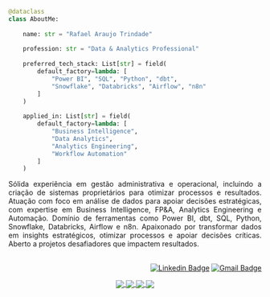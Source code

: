 ```python
@dataclass
class AboutMe:
  
    name: str = "Rafael Araujo Trindade"
    
    profession: str = "Data & Analytics Professional"
    
    preferred_tech_stack: List[str] = field(
        default_factory=lambda: [
            "Power BI", "SQL", "Python", "dbt", 
            "Snowflake", "Databricks", "Airflow", "n8n"
        ]
    )
    
    applied_in: List[str] = field(
        default_factory=lambda: [
            "Business Intelligence",
            "Data Analytics",
            "Analytics Engineering",
            "Workflow Automation"
        ]
    )
```

<div align="justify">
Sólida experiência em gestão administrativa e operacional, incluindo a criação de sistemas proprietários para otimizar processos e resultados. Atuação com foco em análise de dados para apoiar decisões estratégicas, com expertise em Business Intelligence, FP&A, Analytics Engineering e Automação. Domínio de ferramentas como Power BI, dbt, SQL, Python, Snowflake, Databricks, Airflow e n8n. Apaixonado por transformar dados em insights estratégicos, otimizar processos e apoiar decisões críticas. Aberto a projetos desafiadores que impactem resultados.
</div>

</br>

<div align="right">

[![Linkedin Badge](https://img.shields.io/badge/-LinkedIn-2B5482?style=flat-square&logo=Linkedn&logoColor=fff&link=https://www.linkedin.com/in/rafatrindade/)](https://www.linkedin.com/in/rafatrindade/)
[![Gmail Badge](https://img.shields.io/badge/-rafatrindade.exe@gmail.com-2B5482?style=flat-square&logo=Gmail&logoColor=fff&link=mailto:rafatrindade.exe@gmail.com)](mailto:rafatrindade.exe@gmail.com)

</div>

<div align="center">

<a href="https://github.com/rafa-trindade/dashboard-grupotamburi">
  <img align="center" src="https://github-readme-stats.vercel.app/api/pin/?username=rafa-trindade&repo=dashboard-grupotamburi&theme=github_dark_dimmed&show_owner=true&description_lines_count=2" />
</a>
<a href="https://github.com/rafa-trindade/dashboard-elisaagro">
  <img align="center" src="https://github-readme-stats.vercel.app/api/pin/?username=rafa-trindade&repo=dashboard-elisaagro&theme=github_dark_dimmed&show_owner=true&description_lines_count=2" />
</a>
<a href="https://github.com/rafa-trindade/pdp-hospedagem">
  <img align="center" src="https://github-readme-stats.vercel.app/api/pin/?username=rafa-trindade&repo=pdp-hospedagem&theme=github_dark_dimmed&show_owner=true&description_lines_count=2" />
</a>
<a href="https://github.com/rafa-trindade/web-embritania">
  <img align="center" src="https://github-readme-stats.vercel.app/api/pin/?username=rafa-trindade&repo=web-embritania&theme=github_dark_dimmed&show_owner=true&description_lines_count=2" />
</a>

</div>
